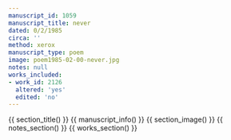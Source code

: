 ```yaml
---
manuscript_id: 1059
manuscript_title: never
dated: 0/2/1985
circa: ''
method: xerox
manuscript_type: poem
image: poem1985-02-00-never.jpg
notes: null
works_included:
- work_id: 2126
  altered: 'yes'
  edited: 'no'
---
```


{{ section_title() }}
{{ manuscript_info() }}
{{ section_image() }}
{{ notes_section() }}
{{ works_section() }}
